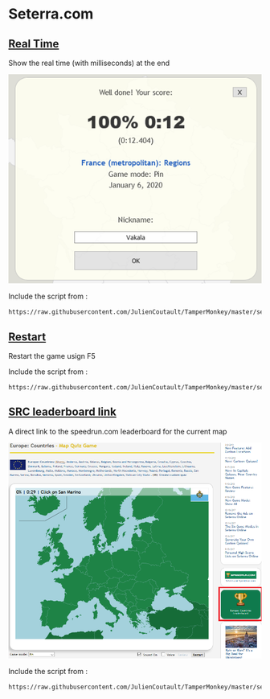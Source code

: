 # Seterra.com

## [Real Time](https://github.com/JulienCoutault/TamperMonkey/blob/master/seterra.com/real_time.js)

Show the real time (with milliseconds) at the end

![Proof of concept](https://raw.githubusercontent.com/JulienCoutault/TamperMonkey/master/seterra.com/img-0.png)

Include the script from :
```
https://raw.githubusercontent.com/JulienCoutault/TamperMonkey/master/seterra.com/real_time.js
```

## [Restart](https://github.com/JulienCoutault/TamperMonkey/blob/master/seterra.com/restart.js)

Restart the game usign F5

Include the script from :
```
https://raw.githubusercontent.com/JulienCoutault/TamperMonkey/master/seterra.com/restart.js
```

## [SRC leaderboard link](https://github.com/JulienCoutault/TamperMonkey/blob/master/seterra.com/src_leaderboard_link.js)

A direct link to the speedrun.com leaderboard for the current map

![Proof of concept](https://raw.githubusercontent.com/JulienCoutault/TamperMonkey/master/seterra.com/img-1.png)

Include the script from :
```
https://raw.githubusercontent.com/JulienCoutault/TamperMonkey/master/seterra.com/src_leaderboard_link.js
```
